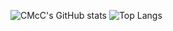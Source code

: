 ![CMcC's GitHub stats](https://github-readme-stats-indol-mu-32.vercel.app/api?username=mcclaskey&show_icons=true&show=discussions_started,discussions_answered,prs_merged,prs_merged_percentage&bg_color=00000000&count_private=true&hide_title=false&hide_border=true)
![Top Langs](https://github-readme-stats-indol-mu-32.vercel.app/api/top-langs/?username=mcclaskey&size_weight=0.5&count_weight=0.5&langs_count=5&hide=html&hide_border=true)

